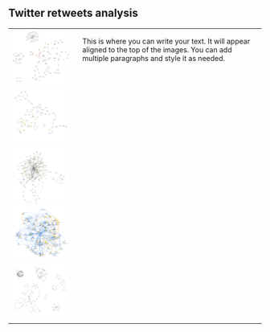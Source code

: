 ## Twitter retweets analysis

<table>
  <tr>
    <td>
      <img src="images/bard.png" width="350"><br>
      <img src="images/ChinaSpyBalloon.png" width="350"><br>
      <img src="images/Eurovision.png" width="350"><br>
      <img src="images/NursesStrike.png"" width="350"><br>
      <img src="images/SixNations.png" width="350">
    </td>
    <td style="vertical-align: top; padding-left: 20px; border: none;">
      <p>
        This is where you can write your text. It will appear aligned to the top of the images.
        You can add multiple paragraphs and style it as needed.
      </p>
    </td>
  </tr>
</table>
